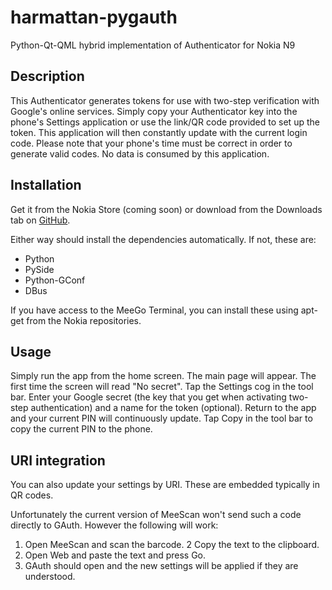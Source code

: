 harmattan-pygauth
=================

Python-Qt-QML hybrid implementation of Authenticator for Nokia N9

Description
-----------

This Authenticator generates tokens for use with
two-step verification with Google's online services.
Simply copy your Authenticator key into the phone's
Settings application or use the link/QR code provided
to set up the token. This application will then
constantly update with the current login code.
Please note that your phone's time must be correct
in order to generate valid codes.
No data is consumed by this application.

Installation
------------

Get it from the Nokia Store (coming soon) or
download from the Downloads tab on [GitHub][gh].

Either way should install the dependencies automatically.
If not, these are:

* Python
* PySide
* Python-GConf
* DBus

If you have access to the MeeGo Terminal, you can install
these using apt-get from the Nokia repositories.

Usage
-----

Simply run the app from the home screen. The main
page will appear. The first time the screen will
read "No secret". Tap the Settings cog in the tool bar.
Enter your Google secret (the key that you get
when activating two-step authentication) and a name for the token (optional). Return to the app
and your current PIN will continuously update.
Tap Copy in the tool bar to copy the current PIN
to the phone.

URI integration
---------------

You can also update your settings by URI. These
are embedded typically in QR codes.

Unfortunately the current version of MeeScan won't send such a code directly to GAuth. However the following will work:
1. Open MeeScan and scan the barcode.
2  Copy the text to the clipboard.
3. Open Web and paste the text and press Go.
4. GAuth should open and the new settings will be applied if they are understood.

[gh]: https://github.com/jkingok/harmattan-pygauth/
